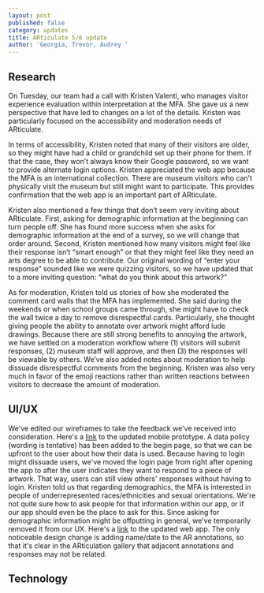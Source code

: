 ```yaml
---
layout: post
published: false
category: updates
title: ARticulate 5/6 update
author: 'Georgia, Trevor, Audrey '
---
```

## Research

On Tuesday, our team had a call with Kristen Valenti, who manages visitor experience evaluation within interpretation at the MFA. She gave us a new perspective that have led to changes on a lot of the details. Kristen was particularly focused on the accessibility and moderation needs of ARticulate. 

In terms of accessibility, Kristen noted that many of their visitors are older, so they might have had a child or grandchild set up their phone for them. If that the case, they won’t always know their Google password, so we want to provide alternate login options. Kristen appreciated the web app because the MFA is an international collection. There are museum visitors who can’t physically visit the museum but still might want to participate. This provides confirmation that the web app is an important part of ARticulate.  

Kristen also mentioned a few things that don’t seem very inviting about ARticulate. First, asking for demographic information at the beginning can turn people off. She has found more success when she asks for demographic information at the end of a survey, so we will change that order around. Second, Kristen mentioned how many visitors might feel like their response isn’t “smart enough” or that they might feel like they need an arts degree to be able to contribute. Our original wording of “enter your response” sounded like we were quizzing visitors, so we have updated that to a more inviting question: “what do you think about this artwork?”

As for moderation, Kristen told us stories of how she moderated the comment card walls that the MFA has implemented. She said during the weekends or when school groups came through, she might have to check the wall twice a day to remove disrespectful cards. Particularly, she thought giving people the ability to annotate over artwork might afford lude drawings. Because there are still strong benefits to annoying the artwork, we have settled on a moderation workflow where (1) visitors will submit responses, (2) museum staff will approve, and then (3) the responses will be viewable by others. 
We’ve also added notes about moderation to help dissuade disrespectful comments from the beginning. Kristen was also very much in favor of the emoji reactions rather than written reactions between visitors to decrease the amount of moderation. 


## UI/UX 
We've edited our wireframes to take the feedback we've received into consideration. 
Here's a [link](https://www.figma.com/proto/qWZ8ITvQK8M2P9pIW4IeyA/ARticulate?node-id=9%3A2&scaling=scale-down&page-id=0%3A1) to the updated mobile prototype. A data policy (wording is tentative) has been added to the begin page, so that we can be upfront to the user about how their data is used. Because having to login might dissuade users, we've moved the login page from right after opening the app to after the user indicates they want to respond to a piece of artwork. That way, users can still view others' responses without having to login. Kristen told us that regarding demographics, the MFA is interested in people of underrepresented races/ethnicities and sexual orientations. We're not quite sure how to ask people for that information within our app, or if our app should even be the place to ask for this. Since asking for demographic information might be offputting in general, we've temporarily removed it from our UX. 
Here's a [link](https://www.figma.com/file/PQIldnDWa6Jhb0wUKj2K4H/ARticulate-web-app?node-id=0%3A1) to the updated web app. The only noticeable design change is adding name/date to the AR annotations, so that it's clear in the ARticulation gallery that adjacent annotations and responses may not be related. 

## Technology
